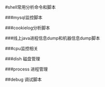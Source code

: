 
#shell常用分析命令和脚本
  
###mysql监控脚本

###cookielog分析脚本

###线上java进程信息dump和机器信息dump脚本

###cpu监控相关

###dish 磁盘管理

###process 进程管理

##debug 调试脚本

 

